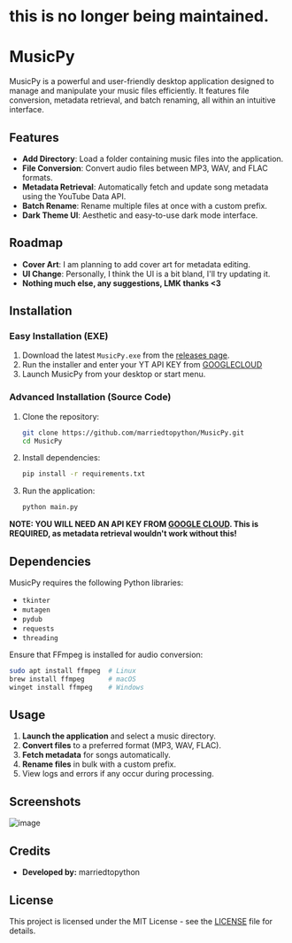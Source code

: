 


# this is no longer being maintained.













# MusicPy

MusicPy is a powerful and user-friendly desktop application designed to manage and manipulate your music files efficiently. It features file conversion, metadata retrieval, and batch renaming, all within an intuitive interface.

## Features

- **Add Directory**: Load a folder containing music files into the application.
- **File Conversion**: Convert audio files between MP3, WAV, and FLAC formats.
- **Metadata Retrieval**: Automatically fetch and update song metadata using the YouTube Data API.
- **Batch Rename**: Rename multiple files at once with a custom prefix.
- **Dark Theme UI**: Aesthetic and easy-to-use dark mode interface.

## Roadmap
- **Cover Art**: I am planning to add cover art for metadata editing.
- **UI Change**: Personally, I think the UI is a bit bland, I'll try updating it.
- **Nothing much else, any suggestions, LMK thanks <3**

## Installation

### Easy Installation (EXE)

1. Download the latest `MusicPy.exe` from the [releases page](https://github.com/marriedtopython/MusicPy/releases).
2. Run the installer and enter your YT API KEY from [GOOGLECLOUD](https://console.cloud.google.com/)
3. Launch MusicPy from your desktop or start menu.

### Advanced Installation (Source Code)

1. Clone the repository:
   ```bash
   git clone https://github.com/marriedtopython/MusicPy.git
   cd MusicPy
   ```
2. Install dependencies:
   ```bash
   pip install -r requirements.txt
   ```
3. Run the application:
   ```bash
   python main.py
   ```

**NOTE: YOU WILL NEED AN API KEY FROM [GOOGLE CLOUD](https://www.console.cloud.google.com). This is REQUIRED, as metadata retrieval wouldn't work without this!**

## Dependencies

MusicPy requires the following Python libraries:

- `tkinter`
- `mutagen`
- `pydub`
- `requests`
- `threading`

Ensure that FFmpeg is installed for audio conversion:
```bash
sudo apt install ffmpeg  # Linux
brew install ffmpeg      # macOS
winget install ffmpeg    # Windows
```

## Usage

1. **Launch the application** and select a music directory.
2. **Convert files** to a preferred format (MP3, WAV, FLAC).
3. **Fetch metadata** for songs automatically.
4. **Rename files** in bulk with a custom prefix.
5. View logs and errors if any occur during processing.

## Screenshots

![image](https://github.com/user-attachments/assets/1bc1a93b-70b4-48f0-83fe-7c82dbdec2d5)

## Credits

- **Developed by:** marriedtopython

## License

This project is licensed under the MIT License - see the [LICENSE](LICENSE) file for details.


